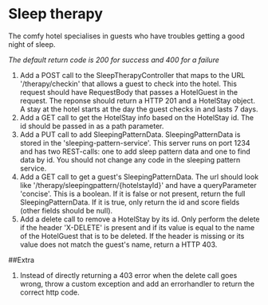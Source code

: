 # Sleep therapy

The comfy hotel specialises in guests who have troubles getting a good night of sleep. 

*The default return code is 200 for success and 400 for a failure*

1. Add a POST call to the SleepTherapyController that maps to the URL '/therapy/checkin' that allows a guest to check into the hotel. 
This request should have RequestBody that passes a HotelGuest in the request. The reponse should return a HTTP 201 and a HotelStay object. 
A stay at the hotel starts at the day the guest checks in and lasts 7 days.
2. Add a GET call to get the HotelStay info based on the HotelStay id. The id should be passed in as a path parameter.
3. Add a PUT call to add SleepingPatternData. SleepingPatternData is stored in the 'sleeping-pattern-service'. This server runs on port 1234 and has two REST-calls: one to add sleep pattern data and one to find data by id.
You should not change any code in the sleeping pattern service. 
4. Add a GET call to get a guest's SleepingPatternData. 
The url should look like '/therapy/sleepingpattern/{hotelstayId}' and have a queryParameter 'concise'.
This is a boolean. If it is false or not present, return the full SleepingPatternData. 
If it is true, only return the id and score fields (other fields should be null).
5. Add a delete call to remove a HotelStay by its id. 
Only perform the delete if the header 'X-DELETE' is present and if its value is equal to the name of the HotelGuest that is to be deleted.
If the header is missing or its value does not match the guest's name, return a HTTP 403.

##Extra

1. Instead of directly returning a 403 error when the delete call goes wrong, throw a custom exception and add an errorhandler to return the correct http code.
